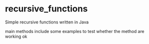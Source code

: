 # recursive_functions

Simple recursive functions written in Java

main methods include some examples to test whether the method are working ok
